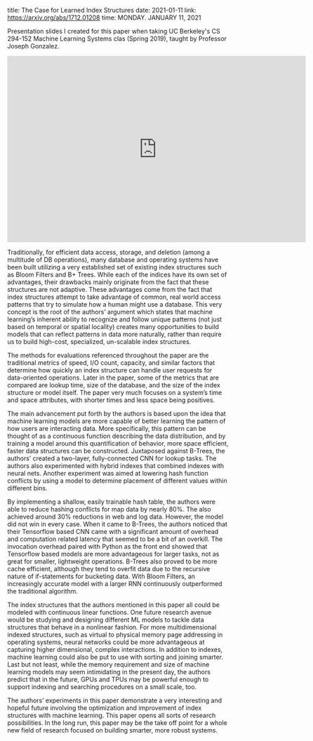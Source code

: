 title: The Case for Learned Index Structures
date: 2021-01-11
link: https://arxiv.org/abs/1712.01208
time: MONDAY. JANUARY 11, 2021

Presentation slides I created for this paper when taking UC Berkeley's CS 294-152 Machine Learning Systems clas (Spring 2019), taught by Professor Joseph Gonzalez.

<p align="center">
  <iframe src="https://docs.google.com/presentation/d/e/2PACX-1vQD61WJYs-ShgmWRYoYZGLrkVu34JYBczpQbrxBSlBEN1qBk0LtjZd3Bfl48BQmxv5B0Xf_-S6QcSJ0/embed?start=false&loop=false&delayms=3000" frameborder="0" width="680" height="425" allowfullscreen="true" mozallowfullscreen="true" webkitallowfullscreen="true"></iframe>
</p>

Traditionally, for efficient data access, storage, and deletion (among a multitude of DB operations), many database and operating systems have been built utilizing a very established set of existing index structures such as Bloom Filters and B+ Trees. While each of the indices have its own set of advantages, their drawbacks mainly originate from the fact that these structures are not adaptive. These advantages come from the fact that index structures attempt to take advantage of common, real world access patterns that try to simulate how a human might use a database. This very concept is the root of the authors’ argument which states that machine learning’s inherent ability to recognize and follow unique patterns (not just based on temporal or spatial locality) creates many opportunities to build models that can reflect patterns in data more naturally, rather than require us to build high-cost, specialized, un-scalable index structures.

The methods for evaluations referenced throughout the paper are the traditional metrics of speed, I/O count, capacity, and similar factors that determine how quickly an index structure can handle user requests for data-oriented operations. Later in the paper, some of the metrics that are compared are lookup time, size of the database, and the size of the index structure or model itself. The paper very much focuses on a system’s time and space attributes, with shorter times and less space being positives.

The main advancement put forth by the authors is based upon the idea that machine learning models are more capable of better learning the pattern of how users are interacting data. More specifically, this pattern can be thought of as a continuous function describing the data distribution, and by training a model around this quantification of behavior, more space efficient, faster data structures can be constructed. Juxtaposed against B-Trees, the authors’ created a two-layer, fully-connected CNN for lookup tasks. The authors also experimented with hybrid indexes that combined indexes with neural nets. Another experiment was aimed at lowering hash function conflicts by using a model to determine placement of different values within different bins.

By implementing a shallow, easily trainable hash table, the authors were able to reduce hashing conflicts for map data by nearly 80%. The also achieved around 30% reductions in web and log data. However, the model did not win in every case. When it came to B-Trees, the authors noticed that their Tensorflow based CNN came with a significant amount of overhead and computation related latency that seemed to be a bit of an overkill. The invocation overhead paired with Python as the front end showed that Tensorflow based models are more advantageous for larger tasks, not as great for smaller, lightweight operations. B-Trees also proved to be more cache efficient, although they tend to overfit data due to the recursive nature of if-statements for bucketing data. With Bloom Filters, an increasingly accurate model with a larger RNN continuously outperformed the traditional algorithm.

The index structures that the authors mentioned in this paper all could be modeled with continuous linear functions. One future research avenue would be studying and designing different ML models to tackle data structures that behave in a nonlinear fashion. For more multidimensional indexed structures, such as virtual to physical memory page addressing in operating systems, neural networks could be more advantageous at capturing higher dimensional, complex interactions. In addition to indexes, machine learning could also be put to use with sorting and joining smarter. Last but not least, while the memory requirement and size of machine learning models may seem intimidating in the present day, the authors predict that in the future, GPUs and TPUs may be powerful enough to support indexing and searching procedures on a small scale, too.

The authors’ experiments in this paper demonstrate a very interesting and hopeful future involving the optimization and improvement of index structures with machine learning. This paper opens all sorts of research possibilities. In the long run, this paper may be the take off point for a whole new field of research focused on building smarter, more robust systems.
